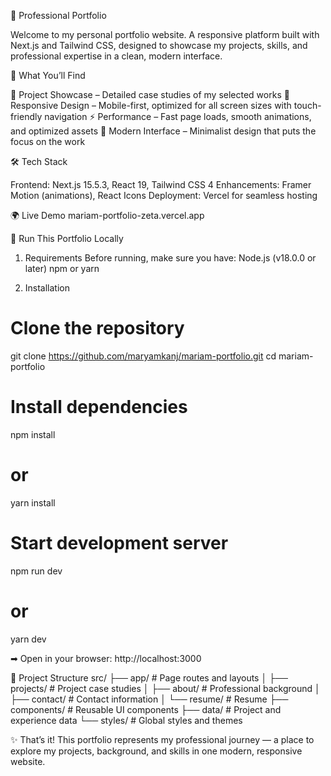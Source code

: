 🌸 Professional Portfolio

Welcome to my personal portfolio website.
A responsive platform built with Next.js and Tailwind CSS, designed to showcase my projects, skills, and professional expertise in a clean, modern interface.

🌟 What You’ll Find

💼 Project Showcase – Detailed case studies of my selected works
📱 Responsive Design – Mobile-first, optimized for all screen sizes with touch-friendly navigation
⚡ Performance – Fast page loads, smooth animations, and optimized assets
🎨 Modern Interface – Minimalist design that puts the focus on the work

🛠️ Tech Stack

Frontend: Next.js 15.5.3, React 19, Tailwind CSS 4
Enhancements: Framer Motion (animations), React Icons
Deployment: Vercel for seamless hosting

🌍 Live Demo
mariam-portfolio-zeta.vercel.app

🚀 Run This Portfolio Locally
1. Requirements
Before running, make sure you have:
Node.js (v18.0.0 or later)
npm or yarn

2. Installation
# Clone the repository
git clone https://github.com/maryamkanj/mariam-portfolio.git
cd mariam-portfolio

# Install dependencies
npm install
# or
yarn install

# Start development server
npm run dev
# or
yarn dev


➡ Open in your browser: http://localhost:3000

📂 Project Structure
src/
├── app/               # Page routes and layouts
│   ├── projects/      # Project case studies
│   ├── about/         # Professional background
│   ├── contact/       # Contact information
│   └── resume/        # Resume
├── components/        # Reusable UI components
├── data/              # Project and experience data
└── styles/            # Global styles and themes


✨ That’s it! This portfolio represents my professional journey — a place to explore my projects, background, and skills in one modern, responsive website.